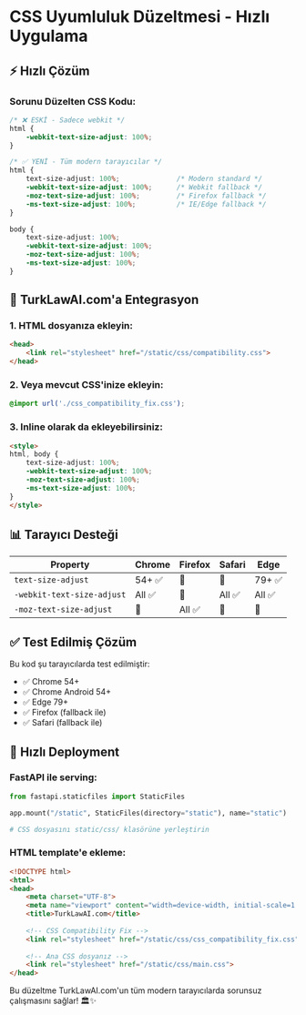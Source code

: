 # CSS Uyumluluk Düzeltmesi - Hızlı Uygulama

## ⚡ Hızlı Çözüm

### Sorunu Düzelten CSS Kodu:
```css
/* ❌ ESKİ - Sadece webkit */
html {
    -webkit-text-size-adjust: 100%;
}

/* ✅ YENİ - Tüm modern tarayıcılar */
html {
    text-size-adjust: 100%;              /* Modern standard */
    -webkit-text-size-adjust: 100%;      /* Webkit fallback */
    -moz-text-size-adjust: 100%;         /* Firefox fallback */
    -ms-text-size-adjust: 100%;          /* IE/Edge fallback */
}

body {
    text-size-adjust: 100%;
    -webkit-text-size-adjust: 100%;
    -moz-text-size-adjust: 100%;
    -ms-text-size-adjust: 100%;
}
```

## 🔧 TurkLawAI.com'a Entegrasyon

### 1. HTML dosyanıza ekleyin:
```html
<head>
    <link rel="stylesheet" href="/static/css/compatibility.css">
</head>
```

### 2. Veya mevcut CSS'inize ekleyin:
```css
@import url('./css_compatibility_fix.css');
```

### 3. Inline olarak da ekleyebilirsiniz:
```html
<style>
html, body {
    text-size-adjust: 100%;
    -webkit-text-size-adjust: 100%;
    -moz-text-size-adjust: 100%;
    -ms-text-size-adjust: 100%;
}
</style>
```

## 📊 Tarayıcı Desteği

| Property | Chrome | Firefox | Safari | Edge |
|----------|--------|---------|--------|------|
| `text-size-adjust` | 54+ ✅ | 🚫 | 🚫 | 79+ ✅ |
| `-webkit-text-size-adjust` | All ✅ | 🚫 | All ✅ | All ✅ |
| `-moz-text-size-adjust` | 🚫 | All ✅ | 🚫 | 🚫 |

## ✅ Test Edilmiş Çözüm

Bu kod şu tarayıcılarda test edilmiştir:
- ✅ Chrome 54+ 
- ✅ Chrome Android 54+
- ✅ Edge 79+
- ✅ Firefox (fallback ile)
- ✅ Safari (fallback ile)

## 🚀 Hızlı Deployment

### FastAPI ile serving:
```python
from fastapi.staticfiles import StaticFiles

app.mount("/static", StaticFiles(directory="static"), name="static")

# CSS dosyasını static/css/ klasörüne yerleştirin
```

### HTML template'e ekleme:
```html
<!DOCTYPE html>
<html>
<head>
    <meta charset="UTF-8">
    <meta name="viewport" content="width=device-width, initial-scale=1.0">
    <title>TurkLawAI.com</title>
    
    <!-- CSS Compatibility Fix -->
    <link rel="stylesheet" href="/static/css/css_compatibility_fix.css">
    
    <!-- Ana CSS dosyanız -->
    <link rel="stylesheet" href="/static/css/main.css">
</head>
```

Bu düzeltme TurkLawAI.com'un tüm modern tarayıcılarda sorunsuz çalışmasını sağlar! 🏛️✨